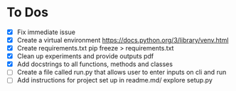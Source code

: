# To Dos

- [X] Fix immediate issue
- [X] Create a virtual environment https://docs.python.org/3/library/venv.html
- [X] Create requirements.txt pip freeze > requirements.txt
- [X] Clean up experiments and provide outputs pdf
- [X] Add docstrings to all functions, methods and classes
- [ ] Create a file called run.py that allows user to enter inputs on cli and run
- [ ] Add instructions for project set up in readme.md/ explore setup.py 